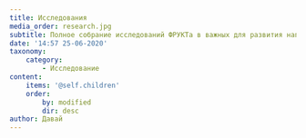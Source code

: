 ```yaml
---
title: Исследования
media_order: research.jpg
subtitle: Полное собрание исследований ФРУКТа в важных для развития направлениях
date: '14:57 25-06-2020'
taxonomy:
    category:
        - Исследование
content:
    items: '@self.children'
    order:
        by: modified
        dir: desc
author: Давай
---
```

